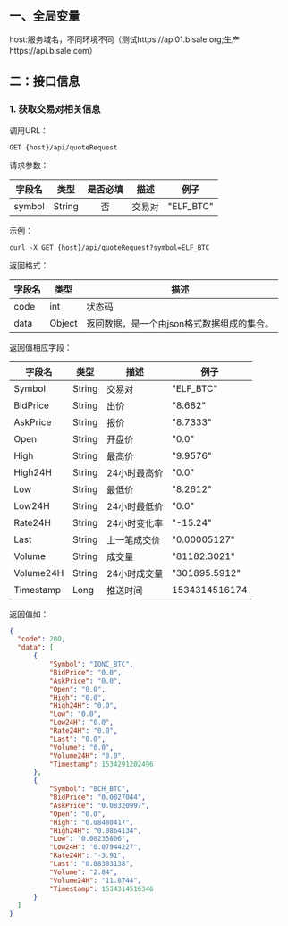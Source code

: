 ## 一、全局变量
   host:服务域名，不同环境不同（测试https://api01.bisale.org;生产https://api.bisale.com）  
## 二：接口信息  
 
### 1. 获取交易对相关信息  
 
调用URL：

```
GET {host}/api/quoteRequest
```

请求参数：  

字段名|类型|是否必填|描述|例子
---|---|:---:|---|---|
symbol|String|否|交易对|"ELF_BTC"

示例：
```
curl -X GET {host}/api/quoteRequest?symbol=ELF_BTC
```

返回格式：  

字段名|类型|描述
---|---|---
code|int|状态码
data|Object|返回数据，是一个由json格式数据组成的集合。  
返回值相应字段：  

字段名|类型|描述|例子
---|---|---|---
Symbol|String|交易对|"ELF_BTC"
BidPrice|String|出价|"8.682"
AskPrice|String|报价|"8.7333"
Open|String|开盘价|"0.0"
High|String|最高价|"9.9576"
High24H|String|24小时最高价|"0.0"
Low|String|最低价|"8.2612"
Low24H|String|24小时最低价|"0.0"
Rate24H|String|24小时变化率|"-15.24"
Last|String|上一笔成交价|"0.00005127"
Volume|String|成交量|"81182.3021"
Volume24H|String|24小时成交量|"301895.5912"
Timestamp|Long|推送时间|1534314516174

返回值如：  

````json
{
  "code": 200,
  "data": [
      {
          "Symbol": "IONC_BTC",
          "BidPrice": "0.0",
          "AskPrice": "0.0",
          "Open": "0.0",
          "High": "0.0",
          "High24H": "0.0",
          "Low": "0.0",
          "Low24H": "0.0",
          "Rate24H": "0.0",
          "Last": "0.0",
          "Volume": "0.0",
          "Volume24H": "0.0",
          "Timestamp": 1534291202496
      },
      {
          "Symbol": "BCH_BTC",
          "BidPrice": "0.0827044",
          "AskPrice": "0.08320997",
          "Open": "0.0",
          "High": "0.08480417",
          "High24H": "0.0864134",
          "Low": "0.08235806",
          "Low24H": "0.07944227",
          "Rate24H": "-3.91",
          "Last": "0.08303138",
          "Volume": "2.84",
          "Volume24H": "11.8744",
          "Timestamp": 1534314516346
      }
  ]
}
````  

